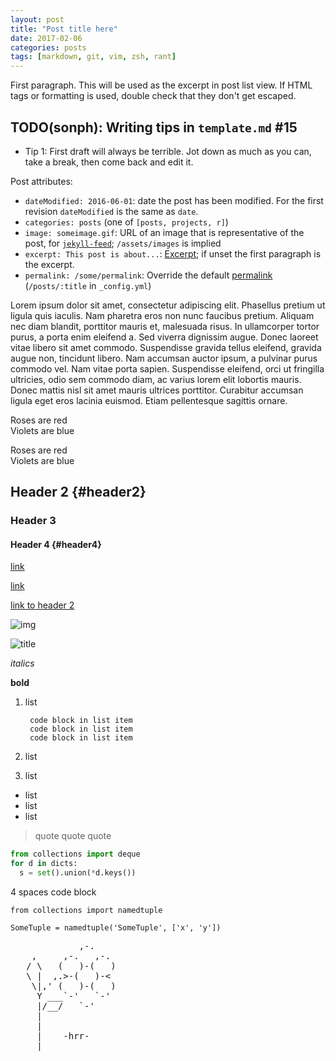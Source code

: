 ```yaml
---
layout: post
title: "Post title here"
date: 2017-02-06
categories: posts
tags: [markdown, git, vim, zsh, rant]
---
```


First paragraph. This will be used as the excerpt in post list view. If HTML
tags or formatting is used, double check that they don't get escaped.

## TODO(sonph): Writing tips in `template.md` #15
- Tip 1: First draft will always be terrible. Jot down as much as you can, take a break, then come back and edit it.

Post attributes:
- `dateModified: 2016-06-01`: date the post has been modified. For the first revision `dateModified` is the same as `date`.
- `categories: posts` (one of `[posts, projects, r]`)
- `image: someimage.gif`: URL of an image that is representative of the post, for [`jekyll-feed`][1]; `/assets/images` is implied
- `excerpt: This post is about...`: [Excerpt][2]; if unset the first paragraph is the excerpt.
- `permalink: /some/permalink`: Override the default [permalink][3] (`/posts/:title` in `_config.yml`)

Lorem ipsum dolor sit amet, consectetur adipiscing elit. Phasellus pretium ut ligula quis iaculis. Nam pharetra eros non nunc faucibus pretium. Aliquam nec diam blandit, porttitor mauris et, malesuada risus. In ullamcorper tortor purus, a porta enim eleifend a. Sed viverra dignissim augue. Donec laoreet vitae libero sit amet commodo. Suspendisse gravida tellus eleifend, gravida augue non, tincidunt libero. Nam accumsan auctor ipsum, a pulvinar purus commodo vel. Nam vitae porta sapien. Suspendisse eleifend, orci ut fringilla ultricies, odio sem commodo diam, ac varius lorem elit lobortis mauris. Donec mattis nisl sit amet mauris ultrices porttitor. Curabitur accumsan ligula eget eros lacinia euismod. Etiam pellentesque sagittis ornare.

Roses are red<br>
Violets are blue


Roses are red  
Violets are blue

## Header 2 {#header2}

### Header 3

#### Header 4 {#header4}

[link](http://)

[link][1]

[1]: http://google.com

[link to header 2](#header2)

![img](/assets/images/something.png)

<img class="no-shadow" alt="title" src="/assets/images/mac-window-screenshot-with-shadow.png">

_italics_

__bold__

1. list

        code block in list item
        code block in list item
        code block in list item

2. list
3. list

- list
- list
- list

> quote
> quote
> quote

```python
from collections import deque
for d in dicts:
  s = set().union(*d.keys())
```

4 spaces code block

    from collections import namedtuple

    SomeTuple = namedtuple('SomeTuple', ['x', 'y'])


<pre>
             ,-.
    ,     ,-.   ,-.
   / \   (   )-(   )
   \ |  ,.>-(   )-<
    \|,' (   )-(   )
     Y ___`-'   `-'
     |/__/   `-'
     |
     |
     |    -hrr-
  ___|_____________
</pre>

<script src="https://gist.github.com/sonph/e34560eb5fe7befcbcd41031f195b125.js"></script>

[1]: github.com/jekyll/jekyll-feed
[2]: jekyllrb.com/docs/posts/
[3]: jekyllrb.com/docs/permalinks/
